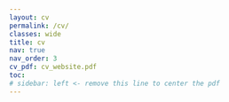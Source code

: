 ```yaml
---
layout: cv
permalink: /cv/
classes: wide
title: cv
nav: true
nav_order: 3
cv_pdf: cv_website.pdf
toc:
# sidebar: left <- remove this line to center the pdf
---
```

